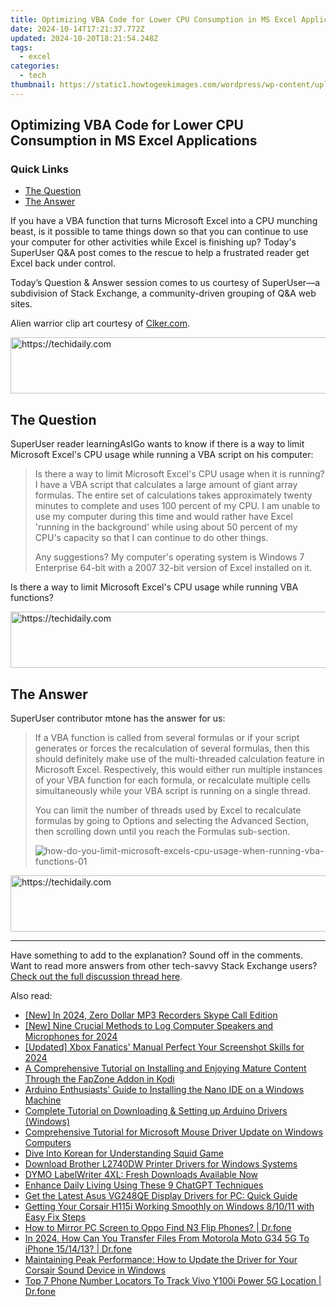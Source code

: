 ```yaml
---
title: Optimizing VBA Code for Lower CPU Consumption in MS Excel Applications
date: 2024-10-14T17:21:37.772Z
updated: 2024-10-20T18:21:54.248Z
tags:
  - excel
categories:
  - tech
thumbnail: https://static1.howtogeekimages.com/wordpress/wp-content/uploads/2016/01/how-do-you-limit-microsoft-excels-cpu-usage-when-running-vba-functions-00.jpg
---
```


## Optimizing VBA Code for Lower CPU Consumption in MS Excel Applications

### Quick Links

* [The Question](https://facebook-video-footage.techidaily.com/updated-in-2024-channel-success-strategy-standard-studio-or-beta-edge/)
* [The Answer](https://desktop-recording.techidaily.com/new-innovative-ways-to-record-without-background-sounds-for-2024/)

 If you have a VBA function that turns Microsoft Excel into a CPU munching beast, is it possible to tame things down so that you can continue to use your computer for other activities while Excel is finishing up? Today's SuperUser Q&A post comes to the rescue to help a frustrated reader get Excel back under control.

 Today’s Question & Answer session comes to us courtesy of SuperUser—a subdivision of Stack Exchange, a community-driven grouping of Q&A web sites.

 Alien warrior clip art courtesy of [Clker.com](http://www.clker.com/clipart-alien-warrior.html).

<!-- affiliate ads begin -->
<a href="https://appsumo.8odi.net/c/5597632/2094418/7443" target="_top" id="2094418">
  <img src="//a.impactradius-go.com/display-ad/7443-2094418" border="0" alt="https://techidaily.com" width="728" height="90"/>
</a>
<img height="0" width="0" src="https://appsumo.8odi.net/i/5597632/2094418/7443" style="position:absolute;visibility:hidden;" border="0" />
<!-- affiliate ads end -->

##  The Question

 SuperUser reader learningAsIGo wants to know if there is a way to limit Microsoft Excel's CPU usage while running a VBA script on his computer:

> Is there a way to limit Microsoft Excel's CPU usage when it is running? I have a VBA script that calculates a large amount of giant array formulas. The entire set of calculations takes approximately twenty minutes to complete and uses 100 percent of my CPU. I am unable to use my computer during this time and would rather have Excel 'running in the background' while using about 50 percent of my CPU's capacity so that I can continue to do other things.
> 
> Any suggestions? My computer's operating system is Windows 7 Enterprise 64-bit with a 2007 32-bit version of Excel installed on it.

 Is there a way to limit Microsoft Excel's CPU usage while running VBA functions?

<!-- affiliate ads begin -->
<a href="https://25home.pxf.io/c/5597632/2148649/16836" target="_top" id="2148649">
  <img src="//a.impactradius-go.com/display-ad/16836-2148649" border="0" alt="https://techidaily.com" width="720" height="90"/>
</a>
<img height="0" width="0" src="https://25home.pxf.io/i/5597632/2148649/16836" style="position:absolute;visibility:hidden;" border="0" />
<!-- affiliate ads end -->

##  The Answer

 SuperUser contributor mtone has the answer for us:

> If a VBA function is called from several formulas or if your script generates or forces the recalculation of several formulas, then this should definitely make use of the multi-threaded calculation feature in Microsoft Excel. Respectively, this would either run multiple instances of your VBA function for each formula, or recalculate multiple cells simultaneously while your VBA script is running on a single thread.
> 
> You can limit the number of threads used by Excel to recalculate formulas by going to Options and selecting the Advanced Section, then scrolling down until you reach the Formulas sub-section.
> 
> ![how-do-you-limit-microsoft-excels-cpu-usage-when-running-vba-functions-01](https://static1.howtogeekimages.com/wordpress/wp-content/uploads/2016/01/how-do-you-limit-microsoft-excels-cpu-usage-when-running-vba-functions-01.jpg) 

<!-- affiliate ads begin -->
<a href="https://appsumo.8odi.net/c/5597632/2052060/7443" target="_top" id="2052060">
  <img src="//a.impactradius-go.com/display-ad/7443-2052060" border="0" alt="https://techidaily.com" width="728" height="90"/>
</a>
<img height="0" width="0" src="https://appsumo.8odi.net/i/5597632/2052060/7443" style="position:absolute;visibility:hidden;" border="0" />
<!-- affiliate ads end -->

---

 Have something to add to the explanation? Sound off in the comments. Want to read more answers from other tech-savvy Stack Exchange users? [Check out the full discussion thread here](http://superuser.com/questions/1025428/limit-excel-cpu-usage).

<ins class="adsbygoogle"
     style="display:block"
     data-ad-format="autorelaxed"
     data-ad-client="ca-pub-7571918770474297"
     data-ad-slot="1223367746"></ins>

<ins class="adsbygoogle"
     style="display:block"
     data-ad-client="ca-pub-7571918770474297"
     data-ad-slot="8358498916"
     data-ad-format="auto"
     data-full-width-responsive="true"></ins>

<span class="atpl-alsoreadstyle">Also read:</span>
<div><ul>
<li><a href="https://remote-screen-capture.techidaily.com/new-in-2024-zero-dollar-mp3-recorders-skype-call-edition/"><u>[New] In 2024, Zero Dollar MP3 Recorders Skype Call Edition</u></a></li>
<li><a href="https://screen-activity-recording.techidaily.com/new-nine-crucial-methods-to-log-computer-speakers-and-microphones-for-2024/"><u>[New] Nine Crucial Methods to Log Computer Speakers and Microphones for 2024</u></a></li>
<li><a href="https://screen-activity-recording.techidaily.com/updated-xbox-fanatics-manual-perfect-your-screenshot-skills-for-2024/"><u>[Updated] Xbox Fanatics' Manual Perfect Your Screenshot Skills for 2024</u></a></li>
<li><a href="https://blog-min.techidaily.com/a-comprehensive-tutorial-on-installing-and-enjoying-mature-content-through-the-fapzone-addon-in-kodi/"><u>A Comprehensive Tutorial on Installing and Enjoying Mature Content Through the FapZone Addon in Kodi</u></a></li>
<li><a href="https://win-dash.techidaily.com/arduino-enthusiasts-guide-to-installing-the-nano-ide-on-a-windows-machine/"><u>Arduino Enthusiasts' Guide to Installing the Nano IDE on a Windows Machine</u></a></li>
<li><a href="https://win-dash.techidaily.com/complete-tutorial-on-downloading-and-setting-up-arduino-drivers-windows/"><u>Complete Tutorial on Downloading & Setting up Arduino Drivers (Windows)</u></a></li>
<li><a href="https://win-dash.techidaily.com/comprehensive-tutorial-for-microsoft-mouse-driver-update-on-windows-computers/"><u>Comprehensive Tutorial for Microsoft Mouse Driver Update on Windows Computers</u></a></li>
<li><a href="https://mondly-stories.techidaily.com/dive-into-korean-for-understanding-squid-game/"><u>Dive Into Korean for Understanding Squid Game</u></a></li>
<li><a href="https://win-dash.techidaily.com/download-brother-l2740dw-printer-drivers-for-windows-systems/"><u>Download Brother L2740DW Printer Drivers for Windows Systems</u></a></li>
<li><a href="https://win-dash.techidaily.com/1722969958610-dymo-labelwriter-4xl-fresh-downloads-available-now/"><u>DYMO LabelWriter 4XL: Fresh Downloads Available Now</u></a></li>
<li><a href="https://tech-hub.techidaily.com/enhance-daily-living-using-these-9-chatgpt-techniques/"><u>Enhance Daily Living Using These 9 ChatGPT Techniques</u></a></li>
<li><a href="https://win-dash.techidaily.com/get-the-latest-asus-vg248qe-display-drivers-for-pc-quick-guide/"><u>Get the Latest Asus VG248QE Display Drivers for PC: Quick Guide</u></a></li>
<li><a href="https://win-dash.techidaily.com/getting-your-corsair-h115i-working-smoothly-on-windows-81011-with-easy-fix-steps/"><u>Getting Your Corsair H115i Working Smoothly on Windows 8/10/11 with Easy Fix Steps</u></a></li>
<li><a href="https://screen-mirror.techidaily.com/how-to-mirror-pc-screen-to-oppo-find-n3-flip-phones-drfone-by-drfone-android/"><u>How to Mirror PC Screen to Oppo Find N3 Flip Phones? | Dr.fone</u></a></li>
<li><a href="https://android-transfer.techidaily.com/in-2024-how-can-you-transfer-files-from-motorola-moto-g34-5g-to-iphone-151413-drfone-by-drfone-transfer-from-android-transfer-from-android/"><u>In 2024, How Can You Transfer Files From Motorola Moto G34 5G To iPhone 15/14/13? | Dr.fone</u></a></li>
<li><a href="https://win-dash.techidaily.com/maintaining-peak-performance-how-to-update-the-driver-for-your-corsair-sound-device-in-windows/"><u>Maintaining Peak Performance: How to Update the Driver for Your Corsair Sound Device in Windows</u></a></li>
<li><a href="https://android-location-track.techidaily.com/top-7-phone-number-locators-to-track-vivo-y100i-power-5g-location-drfone-by-drfone-virtual-android/"><u>Top 7 Phone Number Locators To Track Vivo Y100i Power 5G Location | Dr.fone</u></a></li>
</ul></div>

